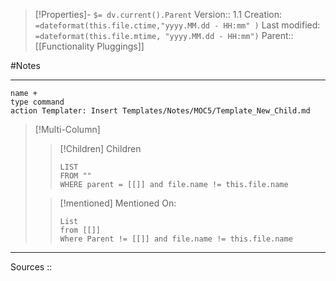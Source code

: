 

>[!Properties]- `$= dv.current().Parent` 
>Version:: 1.1
>Creation: `=dateformat(this.file.ctime,"yyyy.MM.dd - HH:mm" )`
>Last modified:  `=dateformat(this.file.mtime, "yyyy.MM.dd - HH:mm")`
>Parent:: [[Functionality Pluggings]]

#Notes 
***
```button
name +
type command
action Templater: Insert Templates/Notes/MOC5/Template_New_Child.md

```
>[!Multi-Column]
>>[!Children] Children 
>>```dataview
>>LIST 
>>FROM "" 
>>WHERE parent = [[]] and file.name != this.file.name
>>```
>
>>[!mentioned] Mentioned On:
>>```dataview
>>List 
>>from [[]]
>>Where Parent != [[]] and file.name != this.file.name
>>```
>>

***
Sources ::  









